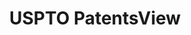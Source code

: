 ---
bigquery: https://console.cloud.google.com/bigquery?p=patents-public-data&d=patentsview&page=dataset
citation: Attribution should be given to PatentsView for use, distribution, or derivative
  works.
code: https://github.com/CSSIP-AIR/PatentsView-Code-Snippets/
contributors: USPTO
cost: None
description: 'PatentsView includes US patent data including raw data (summaries, applications,
  pregrant applications), disambugations of inventors and assignees, and inventor
  gender estimates.  Also foreign priority data, # of figures and sheets, and government
  interest statements.'
documentation: https://patentsview.org/query/builder-faqs
last_edit: 04/11/2022, 06:38:09
location: https://patentsview.org/
maintained_by: USPTO
record_creation_timestamp: 12/2/2020 17:20:46
schema_fields:
- rel_id
- applicant_type
- disamb_inventor_id_20191231
- state_fips
- num_sheets
- disamb_inventor_id_20171226
- disamb_inventor_id_20190312
- f102_date
- disamb_inventor_id_20191008
- patent_id
- subclass
- disamb_inventor_id_20201229
- subsection_id
- relkind
- level_three
- attribution_status
- disamb_inventor_id_20200929
- location_id
- type
- male_flag
- lname
- term_grant
- series_code
- latitude
- num_figures
- subgroup_id
- rule_47
- disamb_assignee_id_20200331
- designation
- disamb_assignee_id_20190312
- abstract
- disclaimer_date
- county
- disamb_inventor_id_20171003
- _371_date
- disamb_assignee_id_20190820
- dependent
- name
- fname
- title
- contract_award_number
- mainclass_id
- disamb_inventor_id_20200331
- id
- length
- male
- application_id
- term_extension
- disamb_assignee_id_20200929
- rawassignee_id
- classification_data_source
- level_two
- latin_name
- disamb_assignee_id_20191231
- assignee_id
- group_id
- subclass_id
- num_claims
- city
- county_fips
- classification_level
- country_transformed
- doc_type
- withdrawn
- kind
- symbol_position
- disamb_assignee_id_20191008
- publication_number
- _102_date
- section_id
- classification_status
- f371_date
- rawinventor_id
- country
- rawlocation_id
- state
- uuid
- disamb_assignee_id_20200630
- doctype
- category
- main_group
- disamb_assignee_id_20181127
- number
- deceased
- latlong
- filename
- citation_id
- category_id
- organization_id
- inventor_id
- name_last
- disamb_inventor_id_20190820
- sector_title
- name_first
- subcategory_id
- level_one
- role
- term_disclaimer
- field_title
- ipc_version_indicator
- sequence
- ipc_class
- lawyer_id
- gi_statement
- field_id
- disamb_inventor_id_20180528
- variety
- classification_value
- lapse_of_patent
- group
- text
- num
- exemplary
- subgroup
- action_date
- date
- disamb_inventor_id_20170808
- longitude
- disamb_inventor_id_20200630
- organization
- disamb_inventor_id_20170307
- section
- status
- disamb_inventor_id_20181127
- reldocno
shortname: patentsview
tags:
- disambiguation
- United States
- gender
terms_of_use: Creative Commons Attribution 4.0 International License.
timeframe: 1963-1999
title: USPTO PatentsView
uuid: cf1780b1-e265-4e49-8d1d-83b9cfe0fd9a
---